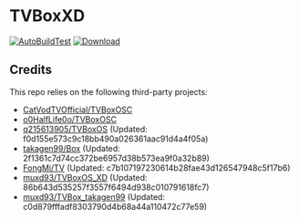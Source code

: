 # TVBoxXD

[![AutoBuildTest](https://github.com/muxd93/TVBoxOS_XD/actions/workflows/auto_build.yml/badge.svg)](https://github.com/muxd93/TVBoxOS_XD/actions/workflows/auto_build.yml)
[![Download](https://img.shields.io/github/v/release/muxd93/TVBoxOS_XD?color=green&logoColor=green&label=Download&logo=DocuSign)](https://github.com/muxd93/TVBoxOS_XD/releases)

## Credits
This repo relies on the following third-party projects:
- [CatVodTVOfficial/TVBoxOSC](https://github.com/CatVodTVOfficial/TVBoxOSC)
- [o0HalfLife0o/TVBoxOSC](https://github.com/o0HalfLife0o/TVBoxOSC/releases)
- [q215613905/TVBoxOS](https://github.com/q215613905/TVBoxOS) (Updated: f0d155e573c9c18bb490a026361aac91d4a4f05a)
- [takagen99/Box](https://github.com/takagen99/Box) (Updated: 2f1361c7d74cc372be6957d38b573ea9f0a32b89)
- [FongMi/TV](https://github.com/FongMi/TV) (Updated: c7b107197230614b28fae43d126547948c5f17b6)
- [muxd93/TVBoxOS_XD](https://github.com/muxd93/TVBoxOS_XD) (Updated: 86b643d535257f3557f6494d938c010791618fc7)
- [muxd93/TVBox_takagen99](https://github.com/muxd93/TVBox_takagen99) (Updated: c0d879fffadf8303790d4b68a44a110472c77e59)
